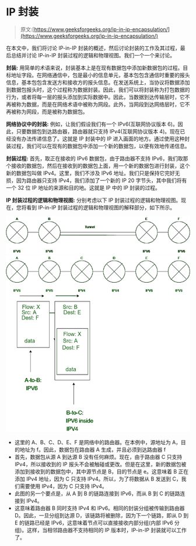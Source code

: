# IP 封装

> 原文:[https://www.geeksforgeeks.org/ip-in-ip-encapsulation/](https://www.geeksforgeeks.org/ip-in-ip-encapsulation/)

在本文中，我们将讨论 IP-in-IP 封装的概述，然后讨论封装的工作及其过程，最后总结并讨论 IP-in-IP 封装过程的逻辑和物理视图。我们一个一个来讨论。

**封装:**
用简单的术语来说，封装基本上是在现有数据包中添加新数据包的过程。目标地址字段。在网络通信中，包是最小的信息单元，基本包包含通信时重要的报头信息，基本包包含发送方和接收方的报头信息。在发送系统上，当协议将数据添加到数据包报头时，这个过程称为数据封装。因此，我们可以将封装称为打包数据的行为，或者将每一层的报头添加到实际数据中。因此，当数据到达传输层时，它不再被称为数据，而是在网络术语中被称为网段。此外，当网段到达网络层时，它不再被称为网段，而是被称为数据包。

**网络协议中的封装:**
例如，让我们假设我们有一个 IPv6(互联网协议版本 6)。因此，只要数据包到达路由器，路由器就只支持 IPv4(互联网协议版本 4)。现在已经没有办法传递信息了。这就是 IP 封装中的 IP 进入画面的地方。通过使用这种封装过程，我们可以在现有的数据包中添加一个新的数据包，以便有效地传递信息。

**封装过程:**
首先，取正在接收的 IPv6 数据包，由于路由器不支持 IPv6，我们取那个接收的数据包，然后在接收到的数据包上面，用一个新的数据包进行封装，这个新的数据包叫做 IPv4。这里，我们不涉及 IPv6 地址。我们只是保持它完好无损，因为路由器只支持 IPv4，我们添加了一个新的 IP 20 字节头，其中我们将有一个 32 位 IP 地址的来源和目的地。这就是 IP 中的 IP 封装的过程。

**IP 封装过程的逻辑和物理视图:**
分别考虑以下 IP 封装过程的逻辑和物理视图。现在，您将看到 IP-in-IP 封装过程的逻辑和物理视图的解释部分，如下所示。

![](img/603815f60d5a65d025106fe0f63c45fa.png) ![](img/911adaccad45731730cfc5b659d0de82.png)

*   这里的 A、B、C、D、E、F 是网络中的路由器。在本例中，源地址为 A，目的地址为 f。因此，数据包在路由器 A 生成，并且必须到达路由器 f
*   首先，数据包从源 A 到达源 B 没有任何麻烦。现在，由于路由器 C 只支持 IPv4，所以接收到的 IP 报头不会被触碰或更改。但是在这里，新的数据包被添加到接收到的数据包中，其中源节点是 B，目的节点是 e。这意味着 B 正在添加 IPv4 地址，因为 C 只支持 IPv4。所以，为了将数据从 B 发送到 C，我们需要使用 IPv4，因为 C 只支持 IPv4。
*   此图的另一个要点是，从 A 到 B 的链路连接到 IPv6，而从 B 到 C 的链路连接到 IPv4。
*   这意味着路由器 B 同时支持 IPv4 和 IPv6。相同的封装分组被传输到路由器 D。因此，一旦分组到达源 D，该链路将被删除，因为下一个链路，即从 D 到 E 的链路已经是 IPv6，这意味着节点可以直接接收内部分组(内部 IPv6 分组)。这样，当相邻路由器不支持相同的 IP 版本时，IP-in-IP 封装就可以工作了。
